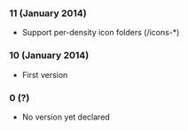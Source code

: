 ### 11 (January 2014)

* Support per-density icon folders (/icons-\*)

### 10 (January 2014)

* First version

### 0 (?)

* No version yet declared
